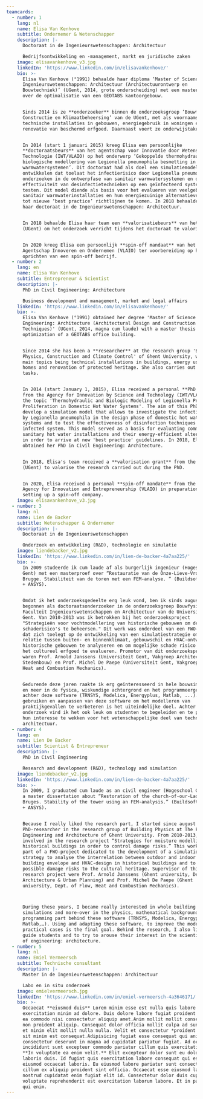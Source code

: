 ```yaml
---
teamcards:
  - number: 1
    lang: nl
    name: Elisa Van Kenhove
    subtitle: Ondernemer & Wetenschapper
    description: |-
      Doctoraat in de Ingenieurswetenschappen: Architectuur

      Bedrijfsontwikkeling en -management, markt en juridische zaken
    image: elisavankenhove_v3.jpg
    linkedIn: 'https://www.linkedin.com/in/elisavankenhove/'
    bio: >-
      Elisa Van Kenhove (°1991) behaalde haar diploma ‘Master of Science in de
      Ingenieurswetenschappen: Architectuur (Architectuurontwerp en
      Bouwtechniek)’ (UGent, 2014, grote onderscheiding) met een masterthesis
      over de optimalisatie van een GEOTABS kantoorgebouw.


      Sinds 2014 is ze **onderzoeker** binnen de onderzoeksgroep ‘Bouwfysica,
      Constructie en Klimaatbeheersing’ van de UGent, met als voornaamste topics
      technische installaties in gebouwen, energiegebruik in woningen en
      renovatie van beschermd erfgoed. Daarnaast voert ze onderwijstaken uit.


      In 2014 (start 1 januari 2015) kreeg Elisa een persoonlijke
      **doctoraatsbeurs** van het agentschap voor Innovatie door Wetenschap en
      Technologie (IWT/VLAIO) op het onderwerp ‘Gekoppelde thermohydraulische en
      biologische modellering van Legionella pneumophila besmetting in sanitair
      warmwatersystemen’. Dit doctoraat had als doel een simulatiemodel te
      ontwikkelen dat toelaat het infectierisico door Legionella pneumophila te
      onderzoeken in de ontwerpfase van sanitair warmwatersystemen en de
      effectiviteit van desinfectietechnieken op een geïnfecteerd systeem te
      testen. Dit model diende als basis voor het evalueren van veelgebruikte
      sanitair warmwaterinstallaties en hun energiezuinige alternatieven om zo
      tot nieuwe ‘best practice’ richtlijnen te komen. In 2018 behaalde Elisa
      haar doctoraat in de Ingenieurswetenschappen: Architectuur.


      In 2018 behaalde Elisa haar team een **valorisatiebeurs** van het IOF
      (UGent) om het onderzoek verricht tijdens het doctoraat te valoriseren.


      In 2020 kreeg Elisa een persoonlijk **spin-off mandaat** van het Vlaams
      Agentschap Innoveren en Ondernemen (VLAIO) ter voorbereiding op het
      oprichten van een spin-off bedrijf.
  - number: 2
    lang: en
    name: Elisa Van Kenhove
    subtitle: Entrepreneur & Scientist
    description: |-
      PhD in Civil Engineering: Architecture

      Business development and management, market and legal affairs
    linkedIn: 'https://www.linkedin.com/in/elisavankenhove/'
    bio: >-
      Elisa Van Kenhove (°1991) obtained her degree 'Master of Science in
      Engineering: Architecture (Architectural Design and Construction
      Techniques)' (UGent, 2014, magna cum laude) with a master thesis on the
      optimization of a GEOTABS office building.


      Since 2014 she has been a **researcher** at the research group 'Building
      Physics, Construction and Climate Control' of Ghent University, with her
      main topics being technical installations in buildings, energy use in
      homes and renovation of protected heritage. She also carries out teaching
      tasks.


      In 2014 (start January 1, 2015), Elisa received a personal **PhD grant**
      from the Agency for Innovation by Science and Technology (IWT/VLAIO) on
      the topic 'Thermohydraulic and Biologic Modeling of Legionella Pneumophila
      Proliferation in Domestic Hot Water Systems'. The aim of this PhD was to
      develop a simulation model that allows to investigate the infection risk
      by Legionella pneumophila in the design phase of domestic hot water
      systems and to test the effectiveness of disinfection techniques on an
      infected system. This model served as a basis for evaluating commonly used
      sanitary hot water installations and their energy-efficient alternatives
      in order to arrive at new 'best practice' guidelines. In 2018, Elisa
      obtained her PhD in Civil Engineering: Architecture.


      In 2018, Elisa's team received a **valorisation grant** from the IOF
      (UGent) to valorise the research carried out during the PhD.


      In 2020, Elisa received a personal **spin-off mandate** from the Flemish
      Agency for Innovation and Entrepreneurship (VLAIO) in preparation for
      setting up a spin-off company.
    image: elisavankenhove_v3.jpg
  - number: 3
    lang: nl
    name: Lien de Backer
    subtitle: Wetenschapper & Ondernemer
    description: |-
      Doctoraat in de Ingenieurswetenschappen

      Onderzoek en ontwikkeling (R&D), technologie en simulatie
    image: liendebacker_v2.jpg
    linkedIn: 'https://www.linkedin.com/in/lien-de-backer-4a7aa225/'
    bio: >-
      In 2009 studeerde ik cum laude af als burgerlijk ingenieur (Hogeschool
      Gent) met een masterproef over “Restauratie van de Onze-Lieve-Vrouwkerk te
      Brugge. Stabiliteit van de toren met een FEM-analyse. ” (Buildsoft-pakket
      + ANSYS).


      Omdat ik het onderzoeksgedeelte erg leuk vond, ben ik sinds augustus 2010
      begonnen als doctoraatsonderzoeker in de onderzoeksgroep Bouwfysica van de
      Faculteit Ingenieurswetenschappen en Architectuur van de Universiteit
      Gent. Van 2010-2013 was ik betrokken bij het onderzoeksproject
      "Strategieën voor vochtmodellering van historische gebouwen om de
      schaderisico's te beheersen." Dit werk was onderdeel van een FWO-project
      dat zich toelegt op de ontwikkeling van een simulatiestrategie om de
      relatie tussen buiten- en binnenklimaat, gebouwschil en HVAC-ontwerp in
      historische gebouwen te analyseren en om mogelijke schade risico's voor
      het cultureel erfgoed te evalueren. Promotor van dit onderzoeksproject
      waren Prof. Arnold Janssens (Universiteit Gent, Vakgroep Architectuur &
      Stedenbouw) en Prof. Michel De Paepe (Universiteit Gent, Vakgroep Flow,
      Heat and Combustion Mechanics).


      Gedurende deze jaren raakte ik erg geïnteresseerd in hele bouwsimulaties
      en meer in de fysica, wiskundige achtergrond en het programmeergedeelte
      achter deze software (TRNSYS, Modelica, Energyplus, Matlab, ...). Het
      gebruiken en aanpassen van deze software om het modelleren van
      praktijkgevallen te verbeteren is het uiteindelijke doel. Achter het
      onderzoek vind ik het ook leuk om studenten te begeleiden en te proberen
      hun interesse te wekken voor het wetenschappelijke deel van techniek:
      architectuur.
  - number: 4
    lang: en
    name: Lien De Backer
    subtitle: Scientist & Entrepreneur
    description: |-
      PhD in Civil Engineering

      Research and development (R&D), technology and simulation
    image: liendebacker_v2.jpg
    linkedIn: 'https://www.linkedin.com/in/lien-de-backer-4a7aa225/'
    bio: >-
      In 2009, I graduated cum laude as an civil engineer (Hogeschool Gent) with
      a master dissertation about “Restoration of the church-of-our-Lady in
      Bruges. Stability of the tower using an FEM-analysis.” (Buildsoft package
      + ANSYS).


      Because I really liked the research part, I started since august 2010 as a
      PhD-researcher in the research group of Building Physics at The Faculty of
      Engineering and Architecture of Ghent University. From 2010-2013, I was
      involved in the research project “Strategies for moisture modelling of
      historical buildings in order to control damage risks.” This work was a
      part of a FWO-project dedicated to the development of a simulation
      strategy to analyse the interrelation between outdoor and indoor climate,
      building envelope and HVAC-design in historical buildings and to evaluate
      possible damage risks to the cultural heritage. Supervisor of this
      research project were Prof. Arnold Janssens (Ghent university, Dept. of
      Architecture & Urban Planning) and Prof. Michel De Paepe (Ghent
      university, Dept. of Flow, Heat and Combustion Mechanics).



      During these years, I became really interested in whole building
      simulations and more-over in the physics, mathematical background and the
      programming part behind these software (TRNSYS, Modelica, Energyplus,
      Matlab,…). Using and adapting these software, to improve the modelling of
      practical cases is the final goal. Behind the research, I also like to
      guide students and to try to arouse their interest in the scientific part
      of engineering: architecture.
  - number: 5
    lang: nl
    name: Emiel Vermeersch
    subtitle: Technische consultant
    description: |-
      Master in de Ingenieurswetenschappen: Architectuur

      Labo en in situ onderzoek
    image: emielvermeersch.jpg
    linkedIn: 'https://www.linkedin.com/in/emiel-vermeersch-4a3646171/'
    bio: >-
      Occaecat **eiusmod duis** Lorem minim esse est nulla quis labore
      exercitation minim ad dolore. Duis dolore labore fugiat proident excepteur
      ea commodo nisi consectetur aliquip amet.Anim mollit mollit consequat esse
      non proident aliquip. Consequat dolor officia mollit culpa ad sunt eu ad
      et minim elit mollit nulla nulla. Velit et consectetur *proident ut* enim
      sit minim est consequat.Adipisicing fugiat esse consequat qui anim
      consectetur deserunt in magna ad cupidatat pariatur fugiat. Ad occaecat
      incididunt sunt excepteur commodo pariatur cillum quis exercitation aute.
      **In voluptate ea enim velit.** Elit excepteur dolor sunt eu dolor et
      laboris duis. Id fugiat quis exercitation labore consequat qui est cillum
      eiusmod occaecat laboris. Eu eiusmod labore pariatur sunt consectetur
      cillum ex aliquip proident sint officia. Occaecat esse eiusmod laborum
      nostrud cupidatat enim fugiat elit id. Consectetur dolor duis cupidatat
      voluptate reprehenderit est exercitation laborum labore. Et in pariatur
      qui enim.
---
```


